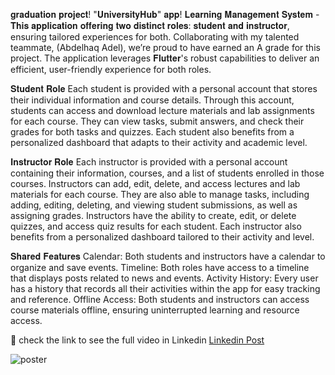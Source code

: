 𝐠𝐫𝐚𝐝𝐮𝐚𝐭𝐢𝐨𝐧 𝐩𝐫𝐨𝐣𝐞𝐜𝐭! "𝐔𝐧𝐢𝐯𝐞𝐫𝐬𝐢𝐭𝐲𝐇𝐮𝐛" 𝐚𝐩𝐩!
𝐋𝐞𝐚𝐫𝐧𝐢𝐧𝐠 𝐌𝐚𝐧𝐚𝐠𝐞𝐦𝐞𝐧𝐭 𝐒𝐲𝐬𝐭𝐞𝐦 - 𝐓𝐡𝐢𝐬 𝐚𝐩𝐩𝐥𝐢𝐜𝐚𝐭𝐢𝐨𝐧 𝐨𝐟𝐟𝐞𝐫𝐢𝐧𝐠 𝐭𝐰𝐨 𝐝𝐢𝐬𝐭𝐢𝐧𝐜𝐭 𝐫𝐨𝐥𝐞𝐬: 𝐬𝐭𝐮𝐝𝐞𝐧𝐭 𝐚𝐧𝐝 𝐢𝐧𝐬𝐭𝐫𝐮𝐜𝐭𝐨𝐫, ensuring tailored experiences for both. Collaborating with my talented teammate, (Abdelhaq Adel), we’re proud to have earned an A grade for this project.
The application leverages 𝐅𝐥𝐮𝐭𝐭𝐞𝐫's robust capabilities to deliver an efficient, user-friendly experience for both roles.


𝐒𝐭𝐮𝐝𝐞𝐧𝐭 𝐑𝐨𝐥𝐞
Each student is provided with a personal account that stores their individual information and course details. Through this account, students can access and download lecture materials and lab assignments for each course. They can view tasks, submit answers, and check their grades for both tasks and quizzes. Each student also benefits from a personalized dashboard that adapts to their activity and academic level.

𝐈𝐧𝐬𝐭𝐫𝐮𝐜𝐭𝐨𝐫 𝐑𝐨𝐥𝐞
Each instructor is provided with a personal account containing their information, courses, and a list of students enrolled in those courses. Instructors can add, edit, delete, and access lectures and lab materials for each course. They are also able to manage tasks, including adding, editing, deleting, and viewing student submissions, as well as assigning grades.
Instructors have the ability to create, edit, or delete quizzes, and access quiz results for each student. Each instructor also benefits from a personalized dashboard tailored to their activity and level.

𝐒𝐡𝐚𝐫𝐞𝐝 𝐅𝐞𝐚𝐭𝐮𝐫𝐞𝐬
Calendar: Both students and instructors have a calendar to organize and save events.
Timeline: Both roles have access to a timeline that displays posts related to news and events.
Activity History: Every user has a history that records all their activities within the app for easy tracking and reference.
Offline Access: Both students and instructors can access course materials offline, ensuring uninterrupted learning and resource access.


🔗 check the link to see the full video in Linkedin 
[Linkedin Post](www.linkedin.com/in/abdelaziz-elsayed-aab278252)


![poster](./readme/image.png)

